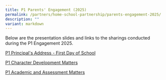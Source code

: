 ```yaml
---
title: P1 Parents' Engagement (2025)
permalink: /partners/home-school-partnership/parents-engagement-2025/
description: ""
variant: markdown
---
```

<p>Below are the presentation slides and links to the sharings conducted during the P1 Engagement 2025.</p>
<p><a href="/files/Forms/2025/P1_Day_1_P_Address_2025.pdf" rel="noopener noreferrer nofollow" target="_blank">P1 Principal's Address - First Day of School</a></p>
<p><a href="/files/Forms/2025/P1_Character_Development_Sharing_for_Parents_2025.pdf" rel="noopener noreferrer nofollow" target="_blank">P1 Character Development Matters</a></p>
<p><a href="/files/Forms/2025/P1_IP_Sharing_for_Parents_2025.pdf" rel="noopener noreferrer nofollow" target="_blank">P1 Academic and Assessment Matters
</a></p>